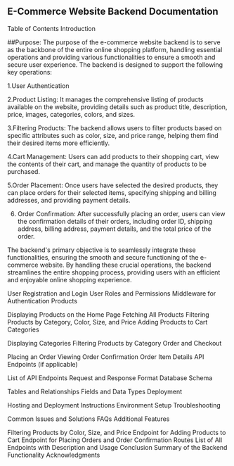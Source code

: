 ## E-Commerce Website Backend Documentation
Table of Contents
Introduction

##Purpose: 
The purpose of the e-commerce website backend is to serve as the backbone of the entire online shopping platform,
handling essential operations and providing various functionalities to ensure a smooth and secure user experience. 
The backend is designed to support the following key operations:

1.User Authentication

2.Product Listing: It manages the comprehensive listing of products available on the website, providing details such as product title, description, price, images, categories, colors, and sizes.

3.Filtering Products: The backend allows users to filter products based on specific attributes such as color, size, and price range, helping them find their desired items more efficiently.

4.Cart Management: Users can add products to their shopping cart, view the contents of their cart, and manage the quantity of products to be purchased.

5.Order Placement: Once users have selected the desired products, they can place orders for their selected items, specifying shipping and billing addresses, and providing payment details.

6. Order Confirmation: After successfully placing an order, users can view the confirmation details of their orders, including order ID, shipping address, billing address, payment details, and the total price of the order.

The backend's primary objective is to seamlessly integrate these functionalities, ensuring the smooth and secure functioning of the e-commerce website. By handling these crucial operations, the backend streamlines the entire shopping process, providing users with an efficient and enjoyable online shopping experience.






User Registration and Login
User Roles and Permissions
Middleware for Authentication
Products

Displaying Products on the Home Page
Fetching All Products
Filtering Products by Category, Color, Size, and Price
Adding Products to Cart
Categories

Displaying Categories
Filtering Products by Category
Order and Checkout

Placing an Order
Viewing Order Confirmation
Order Item Details
API Endpoints (if applicable)

List of API Endpoints
Request and Response Format
Database Schema

Tables and Relationships
Fields and Data Types
Deployment

Hosting and Deployment Instructions
Environment Setup
Troubleshooting

Common Issues and Solutions
FAQs
Additional Features

Filtering Products by Color, Size, and Price
Endpoint for Adding Products to Cart
Endpoint for Placing Orders and Order Confirmation
Routes
List of All Endpoints with Description and Usage
Conclusion
Summary of the Backend Functionality
Acknowledgments
